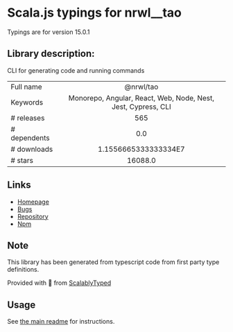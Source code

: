
# Scala.js typings for nrwl__tao

Typings are for version 15.0.1

## Library description:
CLI for generating code and running commands

|                    |                 |
| ------------------ | :-------------: |
| Full name          | @nrwl/tao |
| Keywords           | Monorepo, Angular, React, Web, Node, Nest, Jest, Cypress, CLI |
| # releases         | 565 |
| # dependents       | 0.0 |
| # downloads        | 1.1556665333333334E7 |
| # stars            | 16088.0 |

## Links
- [Homepage](https://nx.dev)
- [Bugs](https://github.com/nrwl/nx/issues)
- [Repository](https://github.com/nrwl/nx)
- [Npm](https://www.npmjs.com/package/%40nrwl%2Ftao)
    


## Note
This library has been generated from typescript code from first party type definitions.

Provided with :purple_heart: from [ScalablyTyped](https://github.com/oyvindberg/ScalablyTyped)

## Usage
See [the main readme](../../readme.md) for instructions.


